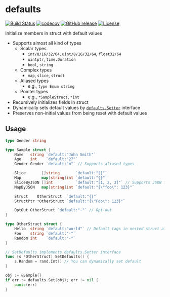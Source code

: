 defaults
========

[![Build Status](https://travis-ci.org/creasty/defaults.svg?branch=master)](https://travis-ci.org/creasty/defaults)
[![codecov](https://codecov.io/gh/creasty/defaults/branch/master/graph/badge.svg)](https://codecov.io/gh/creasty/defaults)
[![GitHub release](https://img.shields.io/github/release/creasty/defaults.svg)](https://github.com/creasty/defaults/releases)
[![License](https://img.shields.io/github/license/creasty/defaults.svg)](./LICENSE)

Initialize members in struct with default values

- Supports almost all kind of types
  - Scalar types
    - `int/8/16/32/64`, `uint/8/16/32/64`, `float32/64`
    - `uintptr`, `time.Duration`
    - `bool`, `string`
  - Complex types
    - `map`, `slice`, `struct`
  - Aliased types
    - e.g., `type Enum string`
  - Pointer types
    - e.g., `*SampleStruct`, `*int`
- Recursively initializes fields in struct
- Dynamically sets default values by [`defaults.Setter`](./setter.go) interface
- Preserves non-initial values from being reset with default values


Usage
-----

```go
type Gender string

type Sample struct {
	Name   string `default:"John Smith"`
	Age    int    `default:"27"`
	Gender Gender `default:"m"` // Supports aliased types

	Slice       []string       `default:"[]"`
	Map         map[string]int `default:"{}"`
	SliceByJSON []int          `default:"[1, 2, 3]"` // Supports JSON format
	MapByJSON   map[string]int `default:"{\"foo\": 123}"`

	Struct    OtherStruct  `default:"{}"`
	StructPtr *OtherStruct `default:"{\"Foo\": 123}"`

	OptOut OtherStruct `default:"-"` // Opt-out
}

type OtherStruct struct {
	Hello  string `default:"world"` // Default tags in nested struct also work
	Foo    string `default:"-"`
	Random int    `default:"-"`
}

// SetDefaults implements defaults.Setter interface
func (s *OtherStruct) SetDefaults() {
	s.Random = rand.Int() // You can dynamically set default
}
```

```go
obj := &Sample{}
if err := defaults.Set(obj); err != nil {
	panic(err)
}
```
